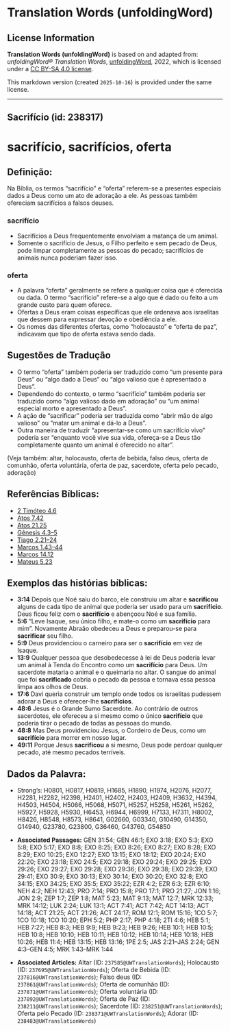 # Translation Words (unfoldingWord)

## License Information

**Translation Words (unfoldingWord)** is based on and adapted from: _unfoldingWord® Translation Words_, [unfoldingWord](https://unfoldingword.org/utw), 2022, which is licensed under a [CC BY-SA 4.0 license](https://creativecommons.org/licenses/by-sa/4.0/legalcode.en).

This markdown version (created `2025-10-16`) is provided under the same license.



--------------------------------

## Sacrifício (id: 238317)

sacrifício, sacrifícios, oferta
===============================

Definição:
----------

Na Bíblia, os termos “sacrifício” e “oferta” referem\-se a presentes especiais dados a Deus como um ato de adoração a ele. As pessoas também ofereciam sacrifícios a falsos deuses.

### sacrifício

* Sacrifícios a Deus frequentemente envolviam a matança de um animal.
* Somente o sacrifício de Jesus, o Filho perfeito e sem pecado de Deus, pode limpar completamente as pessoas do pecado; sacrifícios de animais nunca poderiam fazer isso.

### oferta

* A palavra “oferta” geralmente se refere a qualquer coisa que é oferecida ou dada. O termo “sacrifício” refere\-se a algo que é dado ou feito a um grande custo para quem oferece.
* Ofertas a Deus eram coisas específicas que ele ordenava aos israelitas que dessem para expressar devoção e obediência a ele.
* Os nomes das diferentes ofertas, como “holocausto” e “oferta de paz”, indicavam que tipo de oferta estava sendo dada.

Sugestões de Tradução
---------------------

* O termo “oferta” também poderia ser traduzido como “um presente para Deus” ou “algo dado a Deus” ou “algo valioso que é apresentado a Deus”.
* Dependendo do contexto, o termo “sacrifício” também poderia ser traduzido como “algo valioso dado em adoração” ou “um animal especial morto e apresentado a Deus”.
* A ação de “sacrificar” poderia ser traduzida como “abrir mão de algo valioso” ou “matar um animal e dá\-lo a Deus”.
* Outra maneira de traduzir “apresentar\-se como um sacrifício vivo” poderia ser “enquanto você vive sua vida, ofereça\-se a Deus tão completamente quanto um animal é oferecido no altar”.

(Veja também: altar, holocausto, oferta de bebida, falso deus, oferta de comunhão, oferta voluntária, oferta de paz, sacerdote, oferta pelo pecado, adoração)

Referências Bíblicas:
---------------------

* [2 Timóteo 4\.6](https://ref.ly/2Tim4:6)
* [Atos 7\.42](https://ref.ly/Acts7:42)
* [Atos 21\.25](https://ref.ly/Acts21:25)
* [Gênesis 4\.3–5](https://ref.ly/Gen4:3-Gen4:5)
* [Tiago 2\.21–24](https://ref.ly/Jas2:21-Jas2:24)
* [Marcos 1\.43–44](https://ref.ly/Mark1:43-Mark1:44)
* [Marcos 14\.12](https://ref.ly/Mark14:12)
* [Mateus 5\.23](https://ref.ly/Matt5:23)

Exemplos das histórias bíblicas:
--------------------------------

* **3:14** Depois que Noé saiu do barco, ele construiu um altar e **sacrificou** alguns de cada tipo de animal que poderia ser usado para um **sacrifício**. Deus ficou feliz com o **sacrifício** e abençoou Noé e sua família.
* **5:6** “Leve Isaque, seu único filho, e mate\-o como um **sacrifício** para mim”. Novamente Abraão obedeceu a Deus e preparou\-se para **sacrificar** seu filho.
* **5:9** Deus providenciou o carneiro para ser o **sacrifício** em vez de Isaque.
* **13:9** Qualquer pessoa que desobedecesse à lei de Deus poderia levar um animal à Tenda do Encontro como um **sacrifício** para Deus. Um sacerdote mataria o animal e o queimaria no altar. O sangue do animal que foi **sacrificado** cobria o pecado da pessoa e tornava essa pessoa limpa aos olhos de Deus.
* **17:6** Davi queria construir um templo onde todos os israelitas pudessem adorar a Deus e oferecer\-lhe **sacrifícios**.
* **48:6** Jesus é o Grande Sumo Sacerdote. Ao contrário de outros sacerdotes, ele ofereceu a si mesmo como o único **sacrifício** que poderia tirar o pecado de todas as pessoas do mundo.
* **48:8** Mas Deus providenciou Jesus, o Cordeiro de Deus, como um **sacrifício** para morrer em nosso lugar.
* **49:11** Porque Jesus **sacrificou** a si mesmo, Deus pode perdoar qualquer pecado, até mesmo pecados terríveis.

Dados da Palavra:
-----------------

* Strong’s: H0801, H0817, H0819, H1685, H1890, H1974, H2076, H2077, H2281, H2282, H2398, H2401, H2402, H2403, H2409, H3632, H4394, H4503, H4504, H5066, H5068, H5071, H5257, H5258, H5261, H5262, H5927, H5928, H5930, H6453, H6944, H6999, H7133, H7311, H8002, H8426, H8548, H8573, H8641, G02660, G03340, G10490, G14350, G14940, G23780, G23800, G36460, G43760, G54850

* **Associated Passages:** GEN 31:54; GEN 46:1; EXO 3:18; EXO 5:3; EXO 5:8; EXO 5:17; EXO 8:8; EXO 8:25; EXO 8:26; EXO 8:27; EXO 8:28; EXO 8:29; EXO 10:25; EXO 12:27; EXO 13:15; EXO 18:12; EXO 20:24; EXO 22:20; EXO 23:18; EXO 24:5; EXO 29:18; EXO 29:24; EXO 29:25; EXO 29:26; EXO 29:27; EXO 29:28; EXO 29:36; EXO 29:38; EXO 29:39; EXO 29:41; EXO 30:9; EXO 30:13; EXO 30:14; EXO 30:20; EXO 32:8; EXO 34:15; EXO 34:25; EXO 35:5; EXO 35:22; EZR 4:2; EZR 6:3; EZR 6:10; NEH 4:2; NEH 12:43; PRO 7:14; PRO 15:8; PRO 17:1; PRO 21:27; JON 1:16; JON 2:9; ZEP 1:7; ZEP 1:8; MAT 5:23; MAT 9:13; MAT 12:7; MRK 12:33; MRK 14:12; LUK 2:24; LUK 13:1; ACT 7:41; ACT 7:42; ACT 14:13; ACT 14:18; ACT 21:25; ACT 21:26; ACT 24:17; ROM 12:1; ROM 15:16; 1CO 5:7; 1CO 10:18; 1CO 10:20; EPH 5:2; PHP 2:17; PHP 4:18; 2TI 4:6; HEB 5:1; HEB 7:27; HEB 8:3; HEB 9:9; HEB 9:23; HEB 9:26; HEB 10:1; HEB 10:5; HEB 10:8; HEB 10:10; HEB 10:11; HEB 10:12; HEB 10:14; HEB 10:18; HEB 10:26; HEB 11:4; HEB 13:15; HEB 13:16; 1PE 2:5; JAS 2:21–JAS 2:24; GEN 4:3–GEN 4:5; MRK 1:43–MRK 1:44
* **Associated Articles:** Altar (ID: `237585@UWTranslationWords`); Holocausto (ID: `237695@UWTranslationWords`); Oferta de Bebida (ID: `237816@UWTranslationWords`); Falso deus (ID: `237861@UWTranslationWords`); Oferta de comunhão (ID: `237871@UWTranslationWords`); Oferta voluntária (ID: `237892@UWTranslationWords`); Oferta de Paz (ID: `238211@UWTranslationWords`); Sacerdote (ID: `238251@UWTranslationWords`); Oferta pelo Pecado (ID: `238371@UWTranslationWords`); Adorar (ID: `238483@UWTranslationWords`)

